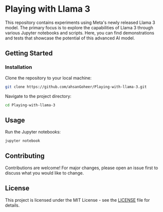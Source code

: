 
# Playing with Llama 3

This repository contains experiments using Meta's newly released Llama 3 model. The primary focus is to explore the capabilities of Llama 3 through various Jupyter notebooks and scripts. Here, you can find demonstrations and tests that showcase the potential of this advanced AI model.

## Getting Started

### Installation

Clone the repository to your local machine:
```bash
git clone https://github.com/ahsanGoheer/Playing-with-llama-3.git
```

Navigate to the project directory:
```bash
cd Playing-with-llama-3
```

## Usage

Run the Jupyter notebooks:
```bash
jupyter notebook
```

## Contributing

Contributions are welcome! For major changes, please open an issue first to discuss what you would like to change.

## License

This project is licensed under the MIT License - see the [LICENSE](LICENSE) file for details.
